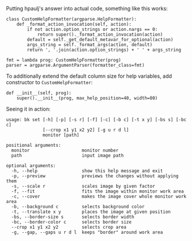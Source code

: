 Putting hpaulj's answer into actual code, something like this works:

    class CustomHelpFormatter(argparse.HelpFormatter):
        def _format_action_invocation(self, action):
            if not action.option_strings or action.nargs == 0:
                return super()._format_action_invocation(action)
            default = self._get_default_metavar_for_optional(action)
            args_string = self._format_args(action, default)
            return ', '.join(action.option_strings) + ' ' + args_string
    
    fmt = lambda prog: CustomHelpFormatter(prog)
    parser = argparse.ArgumentParser(formatter_class=fmt)

To additionally extend the default column size for help variables, add constructor to `CustomHelpFormatter`:

    def __init__(self, prog):
        super().__init__(prog, max_help_position=40, width=80)

Seeing it in action:

    usage: bk set [-h] [-p] [-s r] [-f] [-c] [-b c] [-t x y] [-bs s] [-bc c]
                  [--crop x1 y1 x2 y2] [-g u r d l]
                  monitor [path]
    
    positional arguments:
      monitor                    monitor number
      path                       input image path
    
    optional arguments:
      -h, --help                 show this help message and exit
      -p, --preview              previews the changes without applying them
      -s, --scale r              scales image by given factor
      -f, --fit                  fits the image within monitor work area
      -c, --cover                makes the image cover whole monitor work area
      -b, --background c         selects background color
      -t, --translate x y        places the image at given position
      -bs, --border-size s       selects border width
      -bc, --border-color c      selects border size
      --crop x1 y1 x2 y2         selects crop area
      -g, --gap, --gaps u r d l  keeps "border" around work area